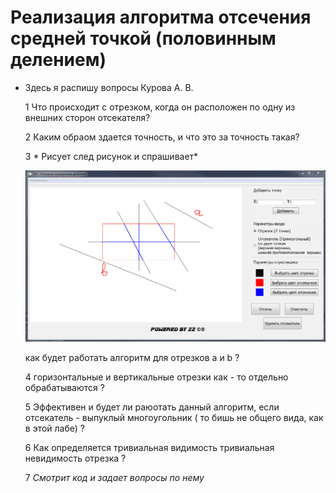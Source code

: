 # Реализация алгоритма отсечения средней точкой (половинным делением)

* Здесь я распишу вопросы Курова А. В.

  1 Что происходит с отрезком, когда он расположен по одну из внешних сторон отсекателя?

  2 Каким обраом здается точность, и что это за точность такая?
  
  3 * Рисует след рисунок и спрашивает* 
  
  ![](https://github.com/ZeynalovZ/BMSTU-4-sem/blob/master/KG/lab_07/Кур.PNG)


    как будет работать алгоритм для отрезков а и b ?

  4 горизонтальные и вертикальные отрезки как - то отдельно обрабатываются ?

  5 Эффективен и будет ли раюотать данный алгоритм, если отсекатель - выпуклый многоугольник ( то бишь не общего вида, как в этой лабе) ?
  
  6 Как определяется тривиальная видимость тривиальная невидимость отрезка ?

  7 *Смотрит код и задает вопросы по нему*
